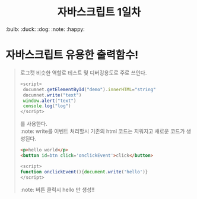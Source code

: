 <h1 align="center">자바스크립트 1일차</h1>
:bulb: :duck: :dog: :note: :happy:
  
# 자바스크립트 유용한 출력함수!
> 로그캣 비슷한 역할로 테스트 및 디버깅용도로 주로 쓰인다.  
>```javascript
> <script>
>  documnet.getElementById("demo").innerHTML="string" 
>  documnet.write("text") 
>  window.alert("text")
>  console.log("log")
> </script>
> ```
> 를 사용한다.  
> :note: write를 이벤트 처리할시 기존의 html 코드는 지워지고 새로운 코드가 생성된다.
> ```html
> <p>hello world</p>
> <button id=btn click='onclickEvent'>click</button> 
>```
> ```javascript
> <script>
> function onclickEvent(){document.write('hello')}
> </script>
> ```
> :note: 버튼 클릭시 hello 만 생성!!

